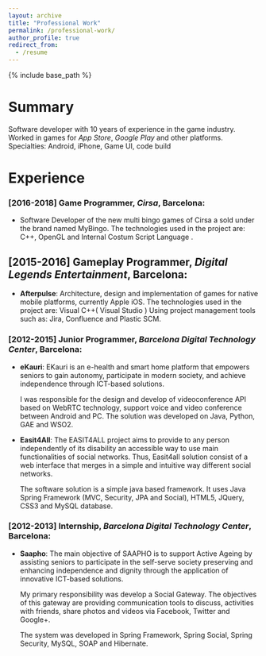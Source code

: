 ```yaml
---
layout: archive
title: "Professional Work"
permalink: /professional-work/
author_profile: true
redirect_from:
  - /resume
---
```


{% include base_path %}

Summary
======
Software developer with 10 years of experience in the game industry. Worked in games for _App Store_,
_Google Play_ and other platforms.
Specialties: Android, iPhone, Game UI, code build

Experience
======

### [2016-2018] **Game Programmer**, _Cirsa_, Barcelona:  
  * Software Developer of the new multi bingo games of Cirsa a sold under the brand named MyBingo. 
	The technologies used in the project are: C++, OpenGL and Internal Costum Script Language . 


## [2015-2016] **Gameplay Programmer**, _Digital Legends Entertainment_, Barcelona: 
  * **Afterpulse**:
    Architecture, design and implementation of games for native mobile platforms, currently Apple iOS.
	The technologies used in the project are: Visual C++( Visual Studio )
	Using project management tools such as: Jira, Confluence and Plastic SCM.

	
### [2012-2015] **Junior Programmer**, _Barcelona Digital Technology Center_, Barcelona:
  * **eKauri**:
	EKauri is an e-health and smart home platform that empowers seniors to gain autonomy, participate in modern society, and achieve independence through ICT-based solutions.

	I was responsible for the design and develop of videoconference API based on WebRTC technology, support voice and video conference between Android and PC. 
	The solution was developed on Java, Python, GAE and WSO2.

  
  * **Easit4All**: 
	The EASIT4ALL project aims to provide to any person independently of its disability an accessible way to use main functionalities of social networks. Thus, Easit4all solution consist of a web interface that merges in a simple and intuitive way different social networks.

    The software solution is a simple java based framework. It uses Java Spring Framework (MVC, Security, JPA and Social), HTML5, JQuery, CSS3 and MySQL database.

### [2012-2013] **Internship**, _Barcelona Digital Technology Center_, Barcelona: 
  * **Saapho**:
	The main objective of SAAPHO is to support Active Ageing by assisting seniors to participate in the self-serve society preserving and enhancing independence and dignity through the application of innovative ICT-based solutions.

	My primary responsibility was develop a Social Gateway. The objectives of this gateway are providing communication tools to discuss, activities with friends, share photos and videos via Facebook, Twitter and Google+.
	
	The system was developed in Spring Framework, Spring Social, Spring Security, MySQL, SOAP and Hibernate.

